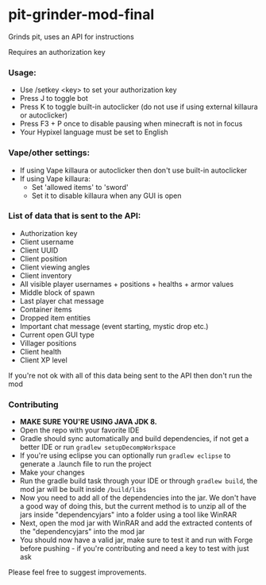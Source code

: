 # pit-grinder-mod-final

Grinds pit, uses an API for instructions

Requires an authorization key

### Usage:

- Use /setkey \<key\> to set your authorization key
- Press J to toggle bot
- Press K to toggle built-in autoclicker (do not use if using external killaura or autoclicker)
- Press F3 + P once to disable pausing when minecraft is not in focus
- Your Hypixel language must be set to English

### Vape/other settings:

- If using Vape killaura or autoclicker then don't use built-in autoclicker
- If using Vape killaura:
  - Set 'allowed items' to 'sword'
  - Set it to disable killaura when any GUI is open

### List of data that is sent to the API:

- Authorization key
- Client username
- Client UUID
- Client position
- Client viewing angles
- Client inventory
- All visible player usernames + positions + healths + armor values
- Middle block of spawn
- Last player chat message
- Container items
- Dropped item entities
- Important chat message (event starting, mystic drop etc.)
- Current open GUI type
- Villager positions
- Client health
- Client XP level

If you're not ok with all of this data being sent to the API then don't run the mod

### Contributing

- **MAKE SURE YOU'RE USING JAVA JDK 8.**
- Open the repo with your favorite IDE
- Gradle should sync automatically and build dependencies, if not get a better IDE or run `gradlew setupDecompWorkspace`
- If you're using eclipse you can optionally run `gradlew eclipse` to generate a .launch file to run the project
- Make your changes
- Run the gradle build task through your IDE or through `gradlew build`, the mod jar will be built inside `/build/libs`
- Now you need to add all of the dependencies into the jar. We don't have a good way of doing this, but the current method is to unzip all of the jars inside "dependencyjars" into a folder using a tool like WinRAR
- Next, open the mod jar with WinRAR and add the extracted contents of the "dependencyjars" into the mod jar
- You should now have a valid jar, make sure to test it and run with Forge before pushing - if you're contributing and need a key to test with just ask

Please feel free to suggest improvements.
